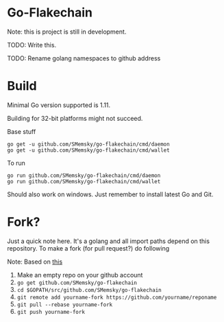 # Go-Flakechain

Note: this is project is still in development.

TODO: Write this.

TODO: Rename golang namespaces to github address

# Build

Minimal Go version supported is 1.11.

Building for 32-bit platforms might not succeed.

Base stuff
```
go get -u github.com/SMemsky/go-flakechain/cmd/daemon
go get -u github.com/SMemsky/go-flakechain/cmd/wallet
```

To run
```
go run github.com/SMemsky/go-flakechain/cmd/daemon
go run github.com/SMemsky/go-flakechain/cmd/wallet
```

Should also work on windows. Just remember to install latest Go and Git.

# Fork?

Just a quick note here. It's a golang and all import paths depend on this repository.
To make a fork (for pull request?) do following

Note: Based on [this](http://blog.campoy.cat/2014/03/github-and-go-forking-pull-requests-and.html)

1) Make an empty repo on your github account
2) `go get github.com/SMemsky/go-flakechain`
3) `cd $GOPATH/src/github.com/SMemsky/go-flakechain`
4) `git remote add yourname-fork https://github.com/yourname/reponame`
5) `git pull --rebase yourname-fork`
6) `git push yourname-fork`
